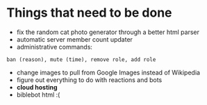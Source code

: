 # Things that need to be done

* fix the random cat photo generator through a better html parser
* automatic server member count updater
* administrative commands:
```
ban (reason), mute (time), remove role, add role
```
* change images to pull from Google Images instead of Wikipedia
* figure out everything to do with reactions and bots
* **cloud hosting**
* biblebot html :(
 
